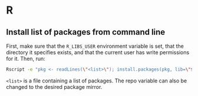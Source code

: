 # R

## Install list of packages from command line

First, make sure that the `R_LIBS_USER` environment variable is set, that the
directory it specifies exists, and that the current user has write permissions
for it. Then, run:
```sh
Rscript -e "pkg <- readLines(\"<list>\"); install.packages(pkg, lib=\"${R_LIBS_USER}\", repo='https://cloud.r-project.org/')"
```

`<list>` is a file containing a list of packages. The repo variable can also be
changed to the desired package mirror.
